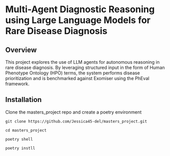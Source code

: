 # Multi-Agent Diagnostic Reasoning using Large Language Models for Rare Disease Diagnosis

## Overview
This project explores the use of LLM agents for autonomous reasoning in rare disease diagnosis. By leveraging structured input in the form of Human Phenotype Ontology (HPO) terms, the system performs disease prioritization and is benchmarked against Exomiser using the PhEval framework.

## Installation

Clone the masters_project repo and create a poetry environment
```
git clone https://github.com/Jessica45-del/masters_project.git

cd masters_project

poetry shell

poetry instll




